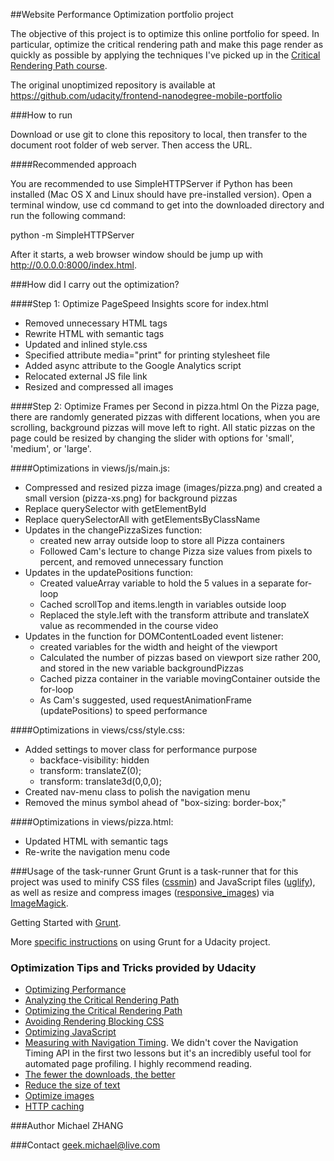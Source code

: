 ##Website Performance Optimization portfolio project

The objective of this project is to optimize this online portfolio for speed. In particular, optimize the critical rendering path and make this page render as quickly as possible by applying the techniques I've picked up in the [Critical Rendering Path course](https://www.udacity.com/course/ud884).

The original unoptimized repository is available at  https://github.com/udacity/frontend-nanodegree-mobile-portfolio

###How to run

Download or use git to clone this repository to local, then transfer to the document root folder of web server. Then access the URL.

####Recommended approach

You are recommended to use SimpleHTTPServer if Python has been installed (Mac OS X and Linux should have pre-installed version). Open a terminal window, use cd  command to get into the downloaded directory and run the following command:

python -m SimpleHTTPServer

After it starts, a web browser window should be jump up with http://0.0.0.0:8000/index.html.

###How did I carry out the optimization?

####Step 1: Optimize PageSpeed Insights score for index.html

* Removed unnecessary HTML tags
* Rewrite HTML with semantic tags
* Updated and inlined style.css
* Specified attribute media="print" for printing stylesheet file
* Added async attribute to the Google Analytics script
* Relocated external JS file link
* Resized and compressed all images

####Step 2: Optimize Frames per Second in pizza.html
On the Pizza page, there are randomly generated pizzas with different locations, when you are scrolling, background pizzas will move left to right. All static pizzas on the page could be resized by changing the slider with options for 'small', 'medium', or 'large'.

####Optimizations in views/js/main.js:

* Compressed and resized pizza image (images/pizza.png) and created a small version (pizza-xs.png) for background pizzas
* Replace querySelector with getElementById
* Replace querySelectorAll with getElementsByClassName
* Updates in the changePizzaSizes function:
  * created new array outside loop to store all Pizza containers
  * Followed Cam's lecture to change Pizza size values from pixels to percent, and removed unnecessary function
* Updates in the updatePositions function:
  * Created valueArray variable to hold the 5 values in a separate for-loop
  * Cached scrollTop and items.length in variables outside loop
  * Replaced the style.left with the transform attribute and translateX value as recommended in the course video
* Updates in the function for DOMContentLoaded event listener:
  * created variables for the width and height of the viewport
  * Calculated the number of pizzas based on viewport size rather 200, and stored in the new variable backgroundPizzas
  * Cached pizza container in the variable movingContainer outside the for-loop
  * As Cam's suggested, used requestAnimationFrame (updatePositions) to speed performance

####Optimizations in views/css/style.css:

* Added settings to mover class for performance purpose
  * backface-visibility: hidden
  * transform: translateZ(0);
  * transform: translate3d(0,0,0);
* Created nav-menu class to polish the navigation menu
* Removed the minus symbol ahead of "box-sizing: border-box;"

####Optimizations in views/pizza.html:

* Updated HTML with semantic tags
* Re-write the navigation menu code

###Usage of the task-runner Grunt
Grunt is a task-runner that for this project was used to
minify CSS files (<a href="https://github.com/gruntjs/grunt-contrib-cssmin">cssmin</a>) and JavaScript files (<a href="https://github.com/gruntjs/grunt-contrib-uglify">uglify</a>), as
well as resize and compress images (<a href="https://github.com/andismith/grunt-responsive-images">responsive_images</a>) via <a href="http://www.imagemagick.org/script/index.php">ImageMagick</a>.

Getting Started with <a href="http://gruntjs.com/getting-started">Grunt</a>.

More <a href="https://github.com/javsalazar/grunt-boilerplate">specific instructions</a> on using Grunt for a Udacity project.

### Optimization Tips and Tricks provided by Udacity
* [Optimizing Performance](https://developers.google.com/web/fundamentals/performance/ "web performance")
* [Analyzing the Critical Rendering Path](https://developers.google.com/web/fundamentals/performance/critical-rendering-path/analyzing-crp.html "analyzing crp")
* [Optimizing the Critical Rendering Path](https://developers.google.com/web/fundamentals/performance/critical-rendering-path/optimizing-critical-rendering-path.html "optimize the crp!")
* [Avoiding Rendering Blocking CSS](https://developers.google.com/web/fundamentals/performance/critical-rendering-path/render-blocking-css.html "render blocking css")
* [Optimizing JavaScript](https://developers.google.com/web/fundamentals/performance/critical-rendering-path/adding-interactivity-with-javascript.html "javascript")
* [Measuring with Navigation Timing](https://developers.google.com/web/fundamentals/performance/critical-rendering-path/measure-crp.html "nav timing api"). We didn't cover the Navigation Timing API in the first two lessons but it's an incredibly useful tool for automated page profiling. I highly recommend reading.
* <a href="https://developers.google.com/web/fundamentals/performance/optimizing-content-efficiency/eliminate-downloads.html">The fewer the downloads, the better</a>
* <a href="https://developers.google.com/web/fundamentals/performance/optimizing-content-efficiency/optimize-encoding-and-transfer.html">Reduce the size of text</a>
* <a href="https://developers.google.com/web/fundamentals/performance/optimizing-content-efficiency/image-optimization.html">Optimize images</a>
* <a href="https://developers.google.com/web/fundamentals/performance/optimizing-content-efficiency/http-caching.html">HTTP caching</a>

###Author
Michael ZHANG

###Contact
geek.michael@live.com
